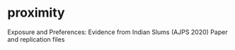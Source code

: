 # proximity
Exposure and Preferences: Evidence from Indian Slums (AJPS 2020)
Paper and replication files
